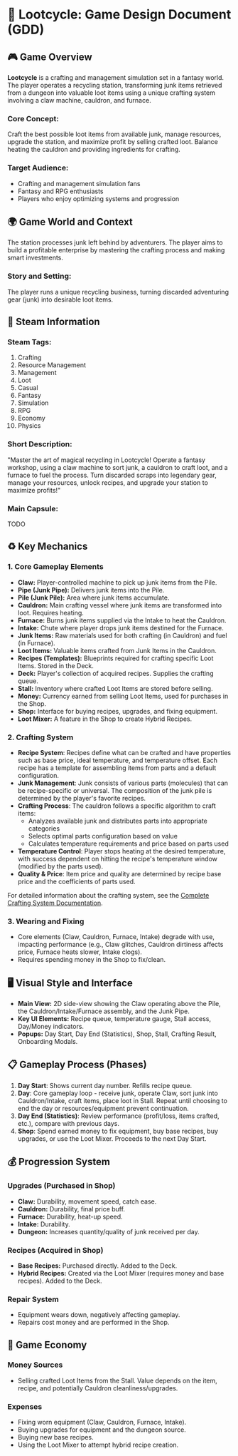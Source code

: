 # 🧲 Lootcycle: Game Design Document (GDD)

## 🎮 Game Overview

**Lootcycle** is a crafting and management simulation set in a fantasy world. The player operates a recycling station, transforming junk items retrieved from a dungeon into valuable loot items using a unique crafting system involving a claw machine, cauldron, and furnace.

### Core Concept:

Craft the best possible loot items from available junk, manage resources, upgrade the station, and maximize profit by selling crafted loot. Balance heating the cauldron and providing ingredients for crafting.

### Target Audience:

-   Crafting and management simulation fans
-   Fantasy and RPG enthusiasts
-   Players who enjoy optimizing systems and progression

## 🌍 Game World and Context

The station processes junk left behind by adventurers. The player aims to build a profitable enterprise by mastering the crafting process and making smart investments.

### Story and Setting:

The player runs a unique recycling business, turning discarded adventuring gear (junk) into desirable loot items.

## 🎯 Steam Information

### Steam Tags:

1.  Crafting
2.  Resource Management
3.  Management
4.  Loot
5.  Casual
6.  Fantasy
7.  Simulation
8.  RPG
9.  Economy
10. Physics

### Short Description:

"Master the art of magical recycling in Lootcycle! Operate a fantasy workshop, using a claw machine to sort junk, a cauldron to craft loot, and a furnace to fuel the process. Turn discarded scraps into legendary gear, manage your resources, unlock recipes, and upgrade your station to maximize profits!"

### Main Capsule:

TODO

## ♻️ Key Mechanics

### 1. Core Gameplay Elements

-   **Claw:** Player-controlled machine to pick up junk items from the Pile.
-   **Pipe (Junk Pipe):** Delivers junk items into the Pile.
-   **Pile (Junk Pile):** Area where junk items accumulate.
-   **Cauldron:** Main crafting vessel where junk items are transformed into loot. Requires heating.
-   **Furnace:** Burns junk items supplied via the Intake to heat the Cauldron.
-   **Intake:** Chute where player drops junk items destined for the Furnace.
-   **Junk Items:** Raw materials used for both crafting (in Cauldron) and fuel (in Furnace).
-   **Loot Items:** Valuable items crafted from Junk Items in the Cauldron.
-   **Recipes (Templates):** Blueprints required for crafting specific Loot Items. Stored in the Deck.
-   **Deck:** Player's collection of acquired recipes. Supplies the crafting queue.
-   **Stall:** Inventory where crafted Loot Items are stored before selling.
-   **Money:** Currency earned from selling Loot Items, used for purchases in the Shop.
-   **Shop:** Interface for buying recipes, upgrades, and fixing equipment.
-   **Loot Mixer:** A feature in the Shop to create Hybrid Recipes.

### 2. Crafting System

-   **Recipe System**: Recipes define what can be crafted and have properties such as base price, ideal temperature, and temperature offset. Each recipe has a template for assembling items from parts and a default configuration.
-   **Junk Management**: Junk consists of various parts (molecules) that can be recipe-specific or universal. The composition of the junk pile is determined by the player's favorite recipes.
-   **Crafting Process**: The cauldron follows a specific algorithm to craft items:
    -   Analyzes available junk and distributes parts into appropriate categories
    -   Selects optimal parts configuration based on value
    -   Calculates temperature requirements and price based on parts used
-   **Temperature Control**: Player stops heating at the desired temperature, with success dependent on hitting the recipe's temperature window (modified by the parts used).
-   **Quality & Price**: Item price and quality are determined by recipe base price and the coefficients of parts used.

For detailed information about the crafting system, see the [Complete Crafting System Documentation](Crafting.md).

### 3. Wearing and Fixing

-   Core elements (Claw, Cauldron, Furnace, Intake) degrade with use, impacting performance (e.g., Claw glitches, Cauldron dirtiness affects price, Furnace heats slower, Intake clogs).
-   Requires spending money in the Shop to fix/clean.

## 🖥️ Visual Style and Interface

-   **Main View:** 2D side-view showing the Claw operating above the Pile, the Cauldron/Intake/Furnace assembly, and the Junk Pipe.
-   **Key UI Elements:** Recipe queue, temperature gauge, Stall access, Day/Money indicators.
-   **Popups:** Day Start, Day End (Statistics), Shop, Stall, Crafting Result, Onboarding Modals.

## 📋 Gameplay Process (Phases)

1.  **Day Start**: Shows current day number. Refills recipe queue.
2.  **Day**: Core gameplay loop - receive junk, operate Claw, sort junk into Cauldron/Intake, craft items, place loot in Stall. Repeat until choosing to end the day or resources/equipment prevent continuation.
3.  **Day End (Statistics)**: Review performance (profit/loss, items crafted, etc.), compare with previous days.
4.  **Shop**: Spend earned money to fix equipment, buy base recipes, buy upgrades, or use the Loot Mixer. Proceeds to the next Day Start.

## 💰 Progression System

### Upgrades (Purchased in Shop)

-   **Claw:** Durability, movement speed, catch ease.
-   **Cauldron:** Durability, final price buff.
-   **Furnace:** Durability, heat-up speed.
-   **Intake:** Durability.
-   **Dungeon:** Increases quantity/quality of junk received per day.

### Recipes (Acquired in Shop)

-   **Base Recipes:** Purchased directly. Added to the Deck.
-   **Hybrid Recipes:** Created via the Loot Mixer (requires money and base recipes). Added to the Deck.

### Repair System

-   Equipment wears down, negatively affecting gameplay.
-   Repairs cost money and are performed in the Shop.

## 💎 Game Economy

### Money Sources

-   Selling crafted Loot Items from the Stall. Value depends on the item, recipe, and potentially Cauldron cleanliness/upgrades.

### Expenses

-   Fixing worn equipment (Claw, Cauldron, Furnace, Intake).
-   Buying upgrades for equipment and the dungeon source.
-   Buying new base recipes.
-   Using the Loot Mixer to attempt hybrid recipe creation.
